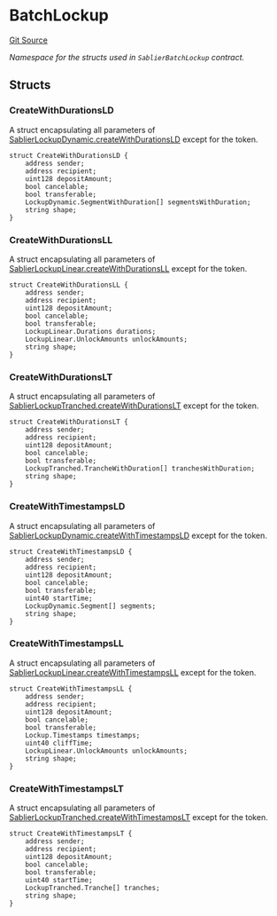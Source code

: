 # BatchLockup

[Git Source](https://github.com/sablier-labs/lockup/blob/58eaac45c20c57a93b73d887c714e68f061ec3e6/src/types/BatchLockup.sol)

_Namespace for the structs used in `SablierBatchLockup` contract._

## Structs

### CreateWithDurationsLD

A struct encapsulating all parameters of
[SablierLockupDynamic.createWithDurationsLD](docs/reference/lockup/contracts/abstracts/abstract.SablierLockupDynamic.md#createwithdurationsld)
except for the token.

```solidity
struct CreateWithDurationsLD {
    address sender;
    address recipient;
    uint128 depositAmount;
    bool cancelable;
    bool transferable;
    LockupDynamic.SegmentWithDuration[] segmentsWithDuration;
    string shape;
}
```

### CreateWithDurationsLL

A struct encapsulating all parameters of
[SablierLockupLinear.createWithDurationsLL](docs/reference/lockup/contracts/abstracts/abstract.SablierLockupLinear.md#createwithdurationsll)
except for the token.

```solidity
struct CreateWithDurationsLL {
    address sender;
    address recipient;
    uint128 depositAmount;
    bool cancelable;
    bool transferable;
    LockupLinear.Durations durations;
    LockupLinear.UnlockAmounts unlockAmounts;
    string shape;
}
```

### CreateWithDurationsLT

A struct encapsulating all parameters of
[SablierLockupTranched.createWithDurationsLT](docs/reference/lockup/contracts/abstracts/abstract.SablierLockupTranched.md#createwithdurationslt)
except for the token.

```solidity
struct CreateWithDurationsLT {
    address sender;
    address recipient;
    uint128 depositAmount;
    bool cancelable;
    bool transferable;
    LockupTranched.TrancheWithDuration[] tranchesWithDuration;
    string shape;
}
```

### CreateWithTimestampsLD

A struct encapsulating all parameters of
[SablierLockupDynamic.createWithTimestampsLD](docs/reference/lockup/contracts/abstracts/abstract.SablierLockupDynamic.md#createwithtimestampsld)
except for the token.

```solidity
struct CreateWithTimestampsLD {
    address sender;
    address recipient;
    uint128 depositAmount;
    bool cancelable;
    bool transferable;
    uint40 startTime;
    LockupDynamic.Segment[] segments;
    string shape;
}
```

### CreateWithTimestampsLL

A struct encapsulating all parameters of
[SablierLockupLinear.createWithTimestampsLL](docs/reference/lockup/contracts/abstracts/abstract.SablierLockupLinear.md#createwithtimestampsll)
except for the token.

```solidity
struct CreateWithTimestampsLL {
    address sender;
    address recipient;
    uint128 depositAmount;
    bool cancelable;
    bool transferable;
    Lockup.Timestamps timestamps;
    uint40 cliffTime;
    LockupLinear.UnlockAmounts unlockAmounts;
    string shape;
}
```

### CreateWithTimestampsLT

A struct encapsulating all parameters of
[SablierLockupTranched.createWithTimestampsLT](docs/reference/lockup/contracts/abstracts/abstract.SablierLockupTranched.md#createwithtimestampslt)
except for the token.

```solidity
struct CreateWithTimestampsLT {
    address sender;
    address recipient;
    uint128 depositAmount;
    bool cancelable;
    bool transferable;
    uint40 startTime;
    LockupTranched.Tranche[] tranches;
    string shape;
}
```
